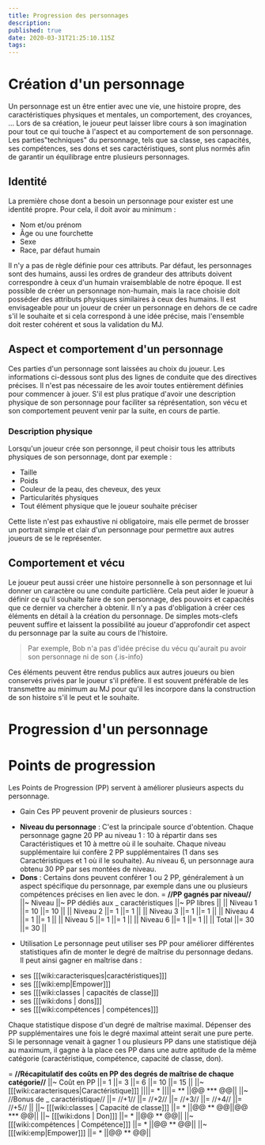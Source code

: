 ```yaml
---
title: Progression des personnages
description: 
published: true
date: 2020-03-31T21:25:10.115Z
tags: 
---
```


# Création d'un personnage
Un personnage est un être entier avec une vie, une histoire propre, des caractéristiques physiques et mentales, un comportement, des croyances, ... Lors de sa création, le joueur peut laisser libre cours à son imagination pour tout ce qui touche à l'aspect et au comportement de son personnage. Les parties"techniques" du personnage, tels que sa classe, ses capacités, ses compétences, ses dons et ses caractéristiques, sont plus normés afin de garantir un équilibrage entre plusieurs personnages.
## Identité
La première chose dont a besoin un personnage pour exister est une identité propre. Pour cela, il doit avoir au minimum :
* Nom et/ou prénom
* Âge ou une fourchette
* Sexe
* Race, par défaut humain

Il n'y a pas de règle définie pour ces attributs. Par défaut, les personnages sont des humains, aussi les ordres de grandeur des attributs doivent correspondre à ceux d'un humain vraisemblable de notre époque. Il est possible de créer un personnage non-humain, mais la race choisie doit posséder des attributs physiques similaires à ceux des humains. Il est envisageable pour un joueur de créer un personnage en dehors de ce cadre s'il le souhaite et si cela correspond à une idée précise, mais l'ensemble doit rester cohérent et sous la validation du MJ. 
## Aspect et comportement d'un personnage
Ces parties d'un personnage sont laissées au choix du joueur. Les informations ci-dessous sont plus des lignes de conduite que des directives précises. Il n'est pas nécessaire de les avoir toutes entièrement définies pour commencer à jouer. S'il est plus pratique d'avoir une description physique de son personnage pour faciliter sa réprésentation, son vécu et son comportement peuvent venir par la suite, en cours de partie.
### Description physique
Lorsqu'un joueur crée son personnge, il peut choisir tous les attributs physiques de son personnage, dont par exemple :
* Taille
* Poids
* Couleur de la peau, des cheveux, des yeux
* Particularités physiques
* Tout élément physique que le joueur souhaite préciser

Cette liste n'est pas exhaustive ni obligatoire, mais elle permet de brosser un portrait simple et clair d'un personnage pour permettre aux autres joueurs de se le représenter.

## Comportement et vécu
Le joueur peut aussi créer une histoire personnelle à son personnage et lui donner un caractère ou une conduite particlière. Cela peut aider le joueur à définir ce qu'il souhaite faire de son personnage, des pouvoirs et capacités que ce dernier va chercher à obtenir. Il n'y a pas d'obligation à créer ces éléments en détail à la création du personnage. De simples mots-clefs peuvent suffire et laissent la possibilité au joueur d'approfondir cet aspect du personnage par la suite au cours de l'histoire.
> Par exemple, Bob n'a pas d'idée précise du vécu qu'aurait pu avoir son personnage ni de son
{.is-info}

Ces éléments peuvent être rendus publics aux autres joueurs ou bien conservés privés par le joueur s'il préfère. Il est souvent préférable de les transmettre au minimum au MJ pour qu'il les incorpore dans la construction de son histoire s'il le peut et le souhaite.
# Progression d'un personnage


# Points de progression
Les Points de Progression (PP) servent à améliorer plusieurs aspects du personnage.
+ Gain
Ces PP peuvent provenir de plusieurs sources :
* **Niveau du personnage** : C'est la principale source d'obtention. Chaque personnage gagne 20 PP au niveau 1 : 10 à répartir dans ses Caractéristiques et 10 à mettre où il le souhaite. Chaque niveau supplémentaire lui confère 2 PP supplémentaires (1 dans ses Caractéristiques et 1 où il le souhaite). Au niveau 6, un personnage aura obtenu 30 PP par ses montées de niveau.
* **Dons** : Certains dons peuvent conférer 1 ou 2 PP, généralement à un aspect spécifique du personnage, par exemple dans une ou plusieurs compétences précises en lien avec le don.
= **//PP gagnés par niveau//**
||~ Niveau ||~ PP dédiés aux _
caractéristiques ||~ PP libres ||
|| Niveau 1 ||= 10 ||= 10 ||
|| Niveau 2 ||= 1 ||= 1 ||
|| Niveau 3 ||= 1 ||= 1 ||
|| Niveau 4 ||= 1 ||= 1 ||
|| Niveau 5 ||= 1 ||= 1 ||
|| Niveau 6 ||= 1 ||= 1 ||
|| Total ||= 30 ||= 30 ||

+ Utilisation
Le personnage peut utiliser ses PP pour améliorer différentes statistiques afin de monter le degré de maîtrise du personnage dedans. Il peut ainsi gagner en maîtrise dans :
* ses [[[wiki:caracterisques|caractéristiques]]]
* ses [[[wiki:emp|Empower]]]
* ses [[[wiki:classes | capacités de classe]]]
* ses [[[wiki:dons | dons]]]
* ses [[[wiki:compétences | compétences]]]

Chaque statistique dispose d'un degré de maîtrise maximal. Dépenser des PP supplémentaires une fois le degré maximal atteint serait une pure perte. Si le personnage venait à gagner 1 ou plusieurs PP dans une statistique déjà au maximum, il gagne à la place ces PP dans une autre aptitude de la même catégorie (caractéristique, compétence, capacité de classe, don).

= **//Récapitulatif des coûts en PP des degrés de maîtrise de chaque catégorie//**
||~ Coût en PP ||= 1 ||= 3 ||= 6 ||= 10 ||= 15 ||
||~ [[[wiki:caracterisques|Caractéristique]]] ||||= * ||||= ** ||@@ *** @@||
||~ //Bonus de _
caractéristique// ||= //+1// ||= //+2// ||= //+3// ||= //+4// ||= //+5// ||
||~ [[[wiki:classes | Capacité de classe]]] ||= * ||@@ ** @@||@@ *** @@||
||~ [[[wiki:dons | Don]]] ||= * ||@@ ** @@||
||~ [[[wiki:compétences | Compétence]]] ||= * ||@@ ** @@||
||~ [[[wiki:emp|Empower]]] ||= * ||@@ ** @@||